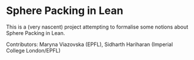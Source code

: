 # Sphere Packing in Lean

This is a (very nascent) project attempting to formalise some notions about Sphere Packing in Lean.

Contributors: Maryna Viazovska (EPFL), Sidharth Hariharan (Imperial College London/EPFL)
